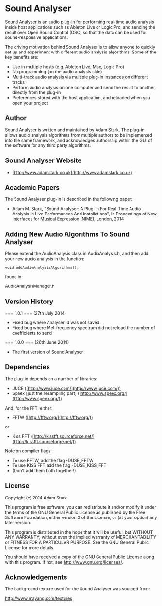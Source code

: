 Sound Analyser
==============

Sound Analyser is an audio plug-in for performing real-time audio analysis inside host applications such as Ableton Live or Logic Pro, and sending the result over Open Sound Control (OSC) so that the data can be used for sound-responsive applications. 

The driving motivation behind Sound Analyser is to allow anyone to quickly set up and experiment with different audio analysis algorithms. Some of the key benefits are:

* Use in multiple hosts (e.g. Ableton Live, Max, Logic Pro)
* No programming (on the audio analysis side)
* Multi-track audio analysis via multiple plug-in instances on different tracks
* Perform audio analysis on one computer and send the result to another, directly from the plug-in
* Preferences stored with the host application, and reloaded when you open your project

Author
------

Sound Analyser is written and maintained by Adam Stark. The plug-in allows audio analysis algorithms from multiple authors to be implemented into the same framework, and acknowledges authorship within the GUI of the software for any third party algorithms. 

Sound Analyser Website
----------------------

* [http://www.adamstark.co.uk](http://www.adamstark.co.uk)


Academic Papers
---------------

The Sound Analyser plug-in is described in the following paper:

* Adam M. Stark, "Sound Analyser: A Plug-In For Real-Time Audio Analysis In Live Performances And Installations", In Proceedings of New Interfaces for Musical Expression (NIME), London, 2014

Adding New Audio Algorithms To Sound Analyser
---------------------------------------------

Please extend the AudioAnalysis class in AudioAnalysis.h, and then add your new audio analysis in the function:

	void addAudioAnalysisAlgorithms();

found in:

AudioAnalysisManager.h

Version History
---------------

=== 1.0.1 === (27th July 2014)

* Fixed bug where Analyser Id was not saved
* Fixed bug where Mel-frequency spectrum did not reload the number of coefficients to send


=== 1.0.0 === (26th June 2014)

* The first version of Sound Analyser


Dependencies
------------

The plug-in depends on a number of libraries:

* JUCE ([http://www.juce.com/](http://www.juce.com/))
* Speex [just the resampling part] ([http://www.speex.org/](http://www.speex.org/))

And, for the FFT, either:

* FFTW ([http://fftw.org/](http://fftw.org/))

or

* Kiss FFT ([http://kissfft.sourceforge.net/](http://kissfft.sourceforge.net/))


Note on compiler flags:

* To use FFTW, add the flag -DUSE_FFTW
* To use KISS FFT add the flag -DUSE_KISS_FFT
* (Don't add them both together!)




License
-------

Copyright (c) 2014 Adam Stark

This program is free software: you can redistribute it and/or modify
it under the terms of the GNU General Public License as published by
the Free Software Foundation, either version 3 of the License, or
(at your option) any later version.

This program is distributed in the hope that it will be useful,
but WITHOUT ANY WARRANTY; without even the implied warranty of
MERCHANTABILITY or FITNESS FOR A PARTICULAR PURPOSE.  See the
GNU General Public License for more details.

You should have received a copy of the GNU General Public License
along with this program.  If not, see <http://www.gnu.org/licenses/>.

Acknowledgements
----------------

The background texture used for the Sound Analyser was sourced from:

http://www.mayang.com/textures
